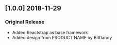 ## [1.0.0] 2018-11-29
### Original Release
- Added Reactstrap as base framework
- Added design from PRODUCT NAME by BitDandy
